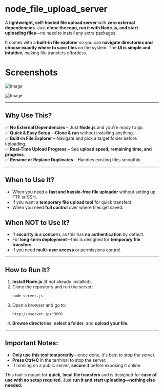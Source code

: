 # node_file_upload_server 

A **lightweight, self-hosted file upload server** with **zero external dependencies**. Just **clone the repo, run it with Node.js, and start uploading files**—no need to install any extra packages.  

It comes with a **built-in file explorer** so you can **navigate directories and choose exactly where to save files** on the system. The **UI is simple and intuitive**, making file transfers effortless.  

# Screenshots

![Image](https://github.com/user-attachments/assets/d4d928f8-b07e-416e-9845-8102d77ca0c2)

![Image](https://github.com/user-attachments/assets/a7f08c1c-e662-434d-afd0-40bbc55c2deb)

---

## **Why Use This?**  
✅ **No External Dependencies** – Just **Node.js** and you're ready to go.  
✅ **Quick & Easy Setup** – **Clone & run** without installing anything.  
✅ **Built-in File Explorer** – Navigate and pick a target folder before uploading.  
✅ **Real-Time Upload Progress** – See **upload speed, remaining time, and progress**.  
✅ **Rename or Replace Duplicates** – Handles existing files smoothly.  

---

## **When to Use It?**  
- When you need a **fast and hassle-free file uploader** without setting up FTP or SSH.  
- If you want a **temporary file upload tool** for quick transfers.  
- When you need **full control** over where files get saved.  

## **When NOT to Use It?**  
- If **security is a concern**, as this has **no authentication** by default.  
- For **long-term deployment**—this is designed for **temporary file transfers**.  
- If you need **multi-user access** or permissions control.  

---

## **How to Run It?**  
1. **Install Node.js** (if not already installed).  
2. Clone the repository and run the server:  
   ```sh
   node server.js
   ```  
3. Open a browser and go to:  
   ```
   http://<server-ip>:3000
   ```  
4. **Browse directories**, **select a folder**, and **upload your file**.  

---

## **Important Notes:**  
- **Only use this tool temporarily**—once done, it's best to stop the server.  
- **Press Ctrl+C** in the terminal to stop the server.  
- If running on a public server, **secure it** before exposing it online.  

This tool is meant for **quick, local file transfers** and is designed for **ease of use with no setup required**. Just **run it and start uploading—nothing else needed.**